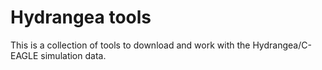 # Hydrangea tools

This is a collection of tools to download and work with the Hydrangea/C-EAGLE
simulation data.
